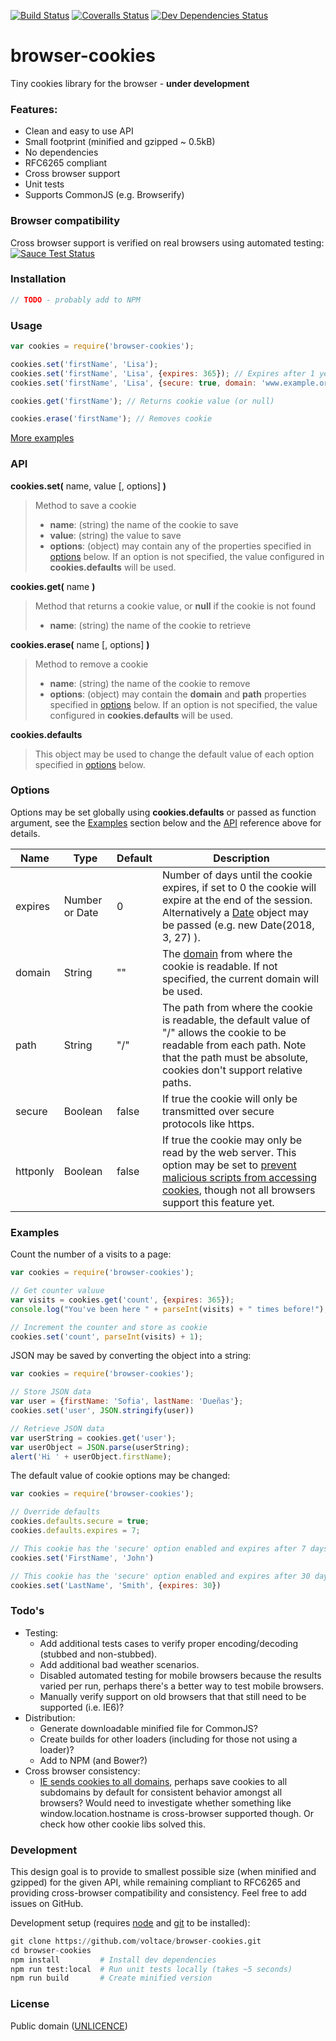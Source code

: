 [![Build Status][travis-image]][travis-url]
[![Coveralls Status][coveralls-image]][coveralls-url]
[![Dev Dependencies Status][david-image]][david-url]

# browser-cookies
Tiny cookies library for the browser - **under development**

### Features:
  - Clean and easy to use API
  - Small footprint (minified and gzipped ~ 0.5kB)
  - No dependencies
  - RFC6265 compliant
  - Cross browser support
  - Unit tests
  - Supports CommonJS (e.g. Browserify)

### Browser compatibility
Cross browser support is verified on real browsers using automated testing:  
[![Sauce Test Status][saucelabs-image]][saucelabs-url]

### Installation
```javascript
// TODO - probably add to NPM
```

### Usage
```javascript
var cookies = require('browser-cookies');

cookies.set('firstName', 'Lisa');
cookies.set('firstName', 'Lisa', {expires: 365}); // Expires after 1 year
cookies.set('firstName', 'Lisa', {secure: true, domain: 'www.example.org'});

cookies.get('firstName'); // Returns cookie value (or null)

cookies.erase('firstName'); // Removes cookie
```
[More examples](#examples)

### API
**cookies.set(** name, value [, options] **)**
> Method to save a cookie
>- **name**: (string) the name of the cookie to save
>- **value**: (string) the value to save
>- **options**: (object) may contain any of the properties specified in [options](#options) below. If an option is not specified, the value configured in **cookies.defaults** will be used.

**cookies.get(** name **)**
> Method that returns a cookie value, or **null** if the cookie is not found
> - **name**: (string) the name of the cookie to retrieve

**cookies.erase(** name [, options] **)**
> Method to remove a cookie
> - **name**: (string) the name of the cookie to remove
> - **options**: (object) may contain the **domain** and **path** properties specified in [options](#options) below. If an option is not specified, the value configured in **cookies.defaults** will be used.

**cookies.defaults**
> This object may be used to change the default value of each option specified in [options](#options) below.

### Options
Options may be set globally using **cookies.defaults** or passed as function argument, see the [Examples](examples) section below and the [API](api) reference above for details.

| Name     | Type           | Default | Description
|----------|----------------|---------|--------
| expires  | Number or Date | 0       | Number of days until the cookie expires, if set to 0 the cookie will expire at the end of the session. Alternatively a [Date](https://developer.mozilla.org/en-US/docs/Web/JavaScript/Reference/Global_Objects/Date) object may be passed (e.g. new Date(2018, 3, 27) ).
| domain   | String         | ""      | The [domain](http://stackoverflow.com/questions/1062963/how-do-browser-cookie-domains-work) from where the cookie is readable. If not specified, the current domain will be used.
| path     | String         | "/"     | The path from where the cookie is readable, the default value of "/" allows the cookie to be readable from each path. Note that the path must be absolute, cookies don't support relative paths.
| secure   | Boolean        | false   | If true the cookie will only be transmitted over secure protocols like https.
| httponly | Boolean        | false   | If true the cookie may only be read by the web server. This option may be set to [prevent malicious scripts from accessing cookies](http://blog.codinghorror.com/protecting-your-cookies-httponly/), though not all browsers support this feature yet.

### Examples
Count the number of a visits to a page:  
```javascript
var cookies = require('browser-cookies');

// Get counter valuue
var visits = cookies.get('count', {expires: 365});
console.log("You've been here " + parseInt(visits) + " times before!");

// Increment the counter and store as cookie
cookies.set('count', parseInt(visits) + 1);
```

JSON may be saved by converting the object into a string:  
```javascript
var cookies = require('browser-cookies');

// Store JSON data
var user = {firstName: 'Sofia', lastName: 'Dueñas'};
cookies.set('user', JSON.stringify(user))

// Retrieve JSON data
var userString = cookies.get('user');
var userObject = JSON.parse(userString);
alert('Hi ' + userObject.firstName);
```

The default value of cookie options may be changed:
```javascript
var cookies = require('browser-cookies');

// Override defaults
cookies.defaults.secure = true;
cookies.defaults.expires = 7;

// This cookie has the 'secure' option enabled and expires after 7 days
cookies.set('FirstName', 'John')

// This cookie has the 'secure' option enabled and expires after 30 days
cookies.set('LastName', 'Smith', {expires: 30})
```

### Todo's
- Testing:
  - Add additional tests cases to verify proper encoding/decoding (stubbed and non-stubbed).
  - Add additional bad weather scenarios.
  - Disabled automated testing for mobile browsers because the results varied per run, perhaps there's a better way to test mobile browsers.
  - Manually verify support on old browsers that that still need to be supported (i.e. IE6)?
- Distribution:
  - Generate downloadable minified file for CommonJS?
  - Create builds for other loaders (including for those not using a loader)?
  - Add to NPM (and Bower?)
- Cross browser consistency:
  - [IE sends cookies to all domains](http://erik.io/blog/2014/03/04/definitive-guide-to-cookie-domains/), perhaps save cookies to all subdomains by default for consistent behavior amongst all browsers? Would need to investigate whether something like window.location.hostname is cross-browser supported though. Or check how other cookie libs solved this.

### Development
This design goal is to provide to smallest possible size (when minified and gzipped) for the given API, while remaining compliant to RFC6265 and providing cross-browser compatibility and consistency. Feel free to add issues on GitHub.

Development setup (requires [node](https://nodejs.org/download/) and [git](https://help.github.com/articles/set-up-git/) to be installed):  
```python
git clone https://github.com/voltace/browser-cookies.git
cd browser-cookies
npm install         # Install dev dependencies
npm run test:local  # Run unit tests locally (takes ~5 seconds)
npm run build       # Create minified version
```

### License
Public domain ([UNLICENCE](LICENCE))

[travis-url]: https://travis-ci.org/voltace/browser-cookies
[travis-image]: http://img.shields.io/travis/voltace/browser-cookies.svg

[coveralls-url]: https://coveralls.io/r/voltace/browser-cookies
[coveralls-image]: http://img.shields.io/coveralls/voltace/browser-cookies/master.svg

[david-url]: https://david-dm.org/voltace/browser-cookies#info=devDependencies
[david-image]: https://img.shields.io/david/dev/voltace/browser-cookies.svg

[saucelabs-url]: https://saucelabs.com/u/browser-cookies
[saucelabs-image]: https://saucelabs.com/browser-matrix/browser-cookies.svg
